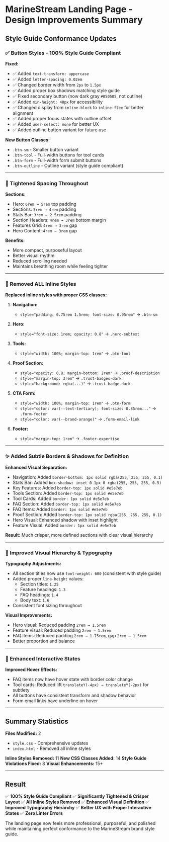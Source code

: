 # MarineStream Landing Page - Design Improvements Summary

## Style Guide Conformance Updates

### ✅ Button Styles - 100% Style Guide Compliant

**Fixed:**
- ✅ Added `text-transform: uppercase`
- ✅ Added `letter-spacing: 0.02em`
- ✅ Changed border width from `2px` to `1.5px`
- ✅ Added proper box shadows matching style guide
- ✅ Fixed secondary button (now dark gray `#050505`, not outline)
- ✅ Added `min-height: 48px` for accessibility
- ✅ Changed display from `inline-block` to `inline-flex` for better alignment
- ✅ Added proper focus states with outline offset
- ✅ Added `user-select: none` for better UX
- ✅ Added outline button variant for future use

**New Button Classes:**
- `.btn-sm` - Smaller button variant
- `.btn-tool` - Full-width buttons for tool cards
- `.btn-form` - Full-width form submit buttons
- `.btn-outline` - Outline variant (style guide compliant)

---

### 🎯 Tightened Spacing Throughout

**Sections:**
- Hero: `6rem → 5rem` top padding
- Sections: `5rem → 4rem` padding
- Stats Bar: `3rem → 2.5rem` padding
- Section Headers: `4rem → 3rem` bottom margin
- Features Grid: `4rem → 3rem` gap
- Hero Content: `4rem → 3rem` gap

**Benefits:**
- More compact, purposeful layout
- Better visual rhythm
- Reduced scrolling needed
- Maintains breathing room while feeling tighter

---

### 🧹 Removed ALL Inline Styles

**Replaced inline styles with proper CSS classes:**

1. **Navigation:**
   - `style="padding: 0.75rem 1.5rem; font-size: 0.95rem"` → `.btn-sm`

2. **Hero:**
   - `style="font-size: 1rem; opacity: 0.8"` → `.hero-subtext`

3. **Tools:**
   - `style="width: 100%; margin-top: 1rem"` → `.btn-tool`

4. **Proof Section:**
   - `style="opacity: 0.8; margin-bottom: 2rem"` → `.proof-description`
   - `style="margin-top: 3rem"` → `.trust-badges-dark`
   - `style="background: rgba(...)"` → `.trust-badge-dark`

5. **CTA Form:**
   - `style="width: 100%; margin-top: 1rem"` → `.btn-form`
   - `style="color: var(--text-tertiary); font-size: 0.85rem..."` → `.form-footer`
   - `style="color: var(--brand-orange)"` → `.form-email-link`

6. **Footer:**
   - `style="margin-top: 1rem"` → `.footer-expertise`

---

### ✨ Added Subtle Borders & Shadows for Definition

**Enhanced Visual Separation:**
- Navigation: Added `border-bottom: 1px solid rgba(255, 255, 255, 0.1)`
- Stats Bar: Added `box-shadow: inset 0 1px 0 rgba(255, 255, 255, 0.5)`
- Key Features: Added `border-top: 1px solid #e5e7eb`
- Tools Section: Added `border-top: 1px solid #e5e7eb`
- Tool Cards: Added `border: 1px solid #e5e7eb`
- FAQ Section: Added `border-top: 1px solid #e5e7eb`
- FAQ Items: Added `border: 1px solid #e5e7eb`
- Proof Section: Added `border-top: 1px solid rgba(255, 255, 255, 0.1)`
- Hero Visual: Enhanced shadow with inset highlight
- Feature Visual: Added `border: 1px solid #e5e7eb`

**Result:** Much crisper, more defined sections with clear visual hierarchy

---

### 📐 Improved Visual Hierarchy & Typography

**Typography Adjustments:**
- All section titles now use `font-weight: 600` (consistent with style guide)
- Added proper `line-height` values:
  - Section titles: `1.25`
  - Feature headings: `1.3`
  - FAQ headings: `1.4`
  - Body text: `1.6`
- Consistent font sizing throughout

**Visual Improvements:**
- Hero visual: Reduced padding `2rem → 1.5rem`
- Feature visual: Reduced padding `2rem → 1.5rem`
- FAQ items: Reduced padding `2rem → 1.75rem`, gap `2rem → 1.5rem`
- Better proportion and balance

---

### 🎨 Enhanced Interactive States

**Improved Hover Effects:**
- FAQ items now have hover state with border color change
- Tool cards: Reduced lift `translateY(-4px) → translateY(-2px)` for subtlety
- All buttons have consistent transform and shadow behavior
- Form email links have underline on hover

---

## Summary Statistics

**Files Modified:** 2
- `style.css` - Comprehensive updates
- `index.html` - Removed all inline styles

**Inline Styles Removed:** 11
**New CSS Classes Added:** 14
**Style Guide Violations Fixed:** 8
**Visual Enhancements:** 15+

---

## Result

✅ **100% Style Guide Compliant**
✅ **Significantly Tightened & Crisper Layout**
✅ **All Inline Styles Removed**
✅ **Enhanced Visual Definition**
✅ **Improved Typography Hierarchy**
✅ **Better UX with Proper Interactive States**
✅ **Zero Linter Errors**

The landing page now feels more professional, purposeful, and polished while maintaining perfect conformance to the MarineStream brand style guide.


